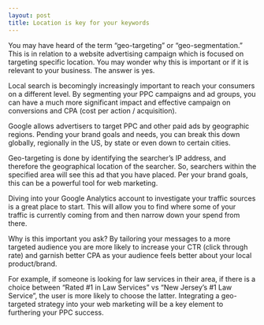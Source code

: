 ```yaml
---
layout: post
title: Location is key for your keywords
---
```

You may have heard of the term “geo-targeting” or “geo-segmentation.” This is in relation to a website advertising campaign which is focused on targeting specific location. You may wonder why this is important or if it is relevant to your business. The answer is yes.

Local search is becomingly increasingly important to reach your consumers on a different level. By segmenting your PPC campaigns and ad groups, you can have a much more significant impact and effective campaign on conversions and CPA (cost per action / acquisition).

Google allows advertisers to target PPC and other paid ads by geographic regions. Pending your brand goals and needs, you can break this down globally, regionally in the US, by state or even down to certain cities.

Geo-targeting is done by identifying the searcher’s IP address, and therefore the geographical location of the searcher. So, searchers within the specified area will see this ad that you have placed. Per your brand goals, this can be a powerful tool for web marketing.

Diving into your Google Analytics account to investigate your traffic sources is a great place to start. This will allow you to find where some of your traffic is currently coming from and then narrow down your spend from there.

Why is this important you ask? By tailoring your messages to a more targeted audience you are more likely to increase your CTR (click through rate) and garnish better CPA as your audience feels better about your local product/brand.

For example, if someone is looking for law services in their area, if there is a choice between “Rated #1 in Law Services” vs “New Jersey’s #1 Law Service”, the user is more likely to choose the latter. Integrating a geo-targeted strategy into your web marketing will be a key element to furthering your PPC success.
